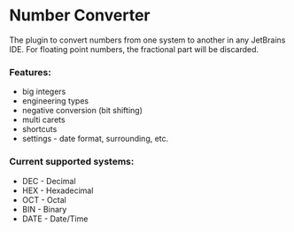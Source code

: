 # **Number Converter**

The plugin to convert numbers from one system to another in any JetBrains IDE.
For floating point numbers, the fractional part will be discarded.

### Features:

- big integers
- engineering types
- negative conversion (bit shifting)
- multi carets
- shortcuts
- settings - date format, surrounding, etc.

### Current supported systems:

- DEC - Decimal
- HEX - Hexadecimal
- OCT - Octal
- BIN - Binary
- DATE - Date/Time
